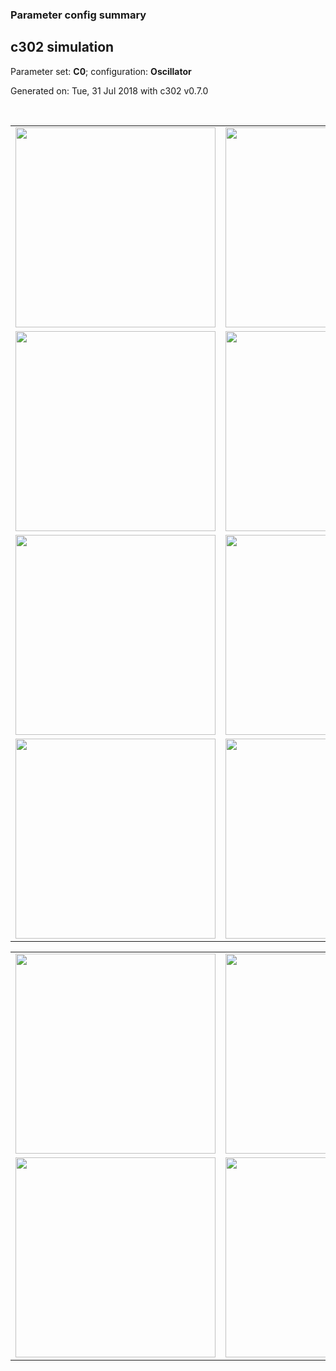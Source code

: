 ### Parameter config summary 
<h2>c302 simulation</h2>
<p>Parameter set: <b>C0</b>; configuration: <b>Oscillator</b></p>
<p>Generated on: Tue, 31 Jul 2018 with c302 v0.7.0</p><br/>
<table>

<tr>
  <td><a href="images/neurons_C0_Oscillator.png"><img alt=" " src="images/neurons_C0_Oscillator.png" height="320"/></a></td>
  <td><a href="images/traces_neuron_Oscillator_C0.png"><img alt=" " src="images/traces_neuron_Oscillator_C0.png" height="320"/></a></td>
</tr>

<tr>
  <td><a href="images/neuron_activity_C0_Oscillator.png"><img alt=" " src="images/neuron_activity_C0_Oscillator.png" height="320"/></a></td>
  <td><a href="images/traces_neuron_activity_Oscillator_C0.png"><img alt=" " src="images/traces_neuron_activity_Oscillator_C0.png" height="320"/></a></td>
</tr>

<tr>
  <td><a href="images/muscles_C0_Oscillator.png"><img alt=" " src="images/muscles_C0_Oscillator.png" height="320"/></a></td>
  <td><a href="images/traces_muscles_Oscillator_C0.png"><img alt=" " src="images/traces_muscles_Oscillator_C0.png" height="320"/></a></td>
</tr>

<tr>
  <td><a href="images/muscle_activity_C0_Oscillator.png"><img alt=" " src="images/muscle_activity_C0_Oscillator.png" height="320"/></a></td>
  <td><a href="images/traces_muscles_activity_Oscillator_C0.png"><img alt=" " src="images/traces_muscles_activity_Oscillator_C0.png" height="320"/></a></td>
</tr>
</table>
<table>

<tr><td><a href="images/c302_C0_Oscillator_exc_to_neurons.png"><img alt=" " src="images/c302_C0_Oscillator_exc_to_neurons.png" height="320"/></a></td>

  <td><a href="images/c302_C0_Oscillator_inh_to_neurons.png"><img alt=" " src="images/c302_C0_Oscillator_inh_to_neurons.png" height="320"/></a></td>

  <td><a href="images/c302_C0_Oscillator_elec_neurons_neurons.png"><img alt=" " src="images/c302_C0_Oscillator_elec_neurons_neurons.png" height="320"/></a></td></tr>

<tr><td><a href="images/c302_C0_Oscillator_exc_to_muscles.png"><img alt=" " src="images/c302_C0_Oscillator_exc_to_muscles.png" height="320"/></a></td>

  <td><a href="images/c302_C0_Oscillator_inh_to_muscles.png"><img alt=" " src="images/c302_C0_Oscillator_inh_to_muscles.png" height="320"/></a></td></tr>
</table>
